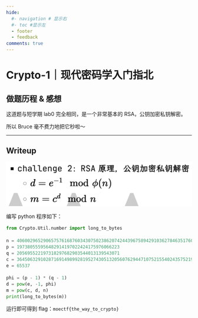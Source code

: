 ```yaml
---
hide:
  #- navigation # 显示右
  #- toc #显示左
  - footer
  - feedback
comments: true
---  
```


# Crypto-1｜现代密码学入门指北

## 做题历程 & 感想

这道题与短学期 lab0 完全相同，是一个非常基本的 RSA，公钥加密私钥解密。

所以 Bruce 毫不费力地把它秒啦～
***
## Writeup

![](../../../../assets/Pasted%20image%2020240925144532.png)

编写 python 程序如下：

``` python
from Crypto.Util.number import long_to_bytes

n = 40600296529065757616876034307502386207424439675894291036278463517602256790833
p = 197380555956482914197022424175976066223
q = 205695522197318297682903544013139543071
c = 36450632910287169149899281952743051320560762944710752155402435752196566406306
e = 65537

phi = (p - 1) * (q - 1)
d = pow(e, -1, phi)
m = pow(c, d, n)
print(long_to_bytes(m))
```

运行即可得到 flag：`moectf{the_way_to_crypto}`